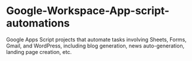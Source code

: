 # Google-Workspace-App-script-automations
Google Apps Script projects that automate tasks involving Sheets, Forms, Gmail, and WordPress, including blog generation, news auto-generation, landing page creation, etc.

